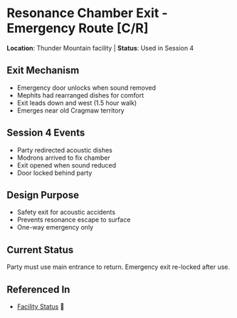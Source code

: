 # Resonance Chamber Exit - Emergency Route [C/R]
**Location**: Thunder Mountain facility | **Status**: Used in Session 4

## Exit Mechanism
- Emergency door unlocks when sound removed
- Mephits had rearranged dishes for comfort
- Exit leads down and west (1.5 hour walk)
- Emerges near old Cragmaw territory

## Session 4 Events
- Party redirected acoustic dishes
- Modrons arrived to fix chamber
- Exit opened when sound reduced
- Door locked behind party

## Design Purpose
- Safety exit for acoustic accidents
- Prevents resonance escape to surface
- One-way emergency only

## Current Status
Party must use main entrance to return.
Emergency exit re-locked after use.

## Referenced In
- [Facility Status](./facility-status.md) 📍